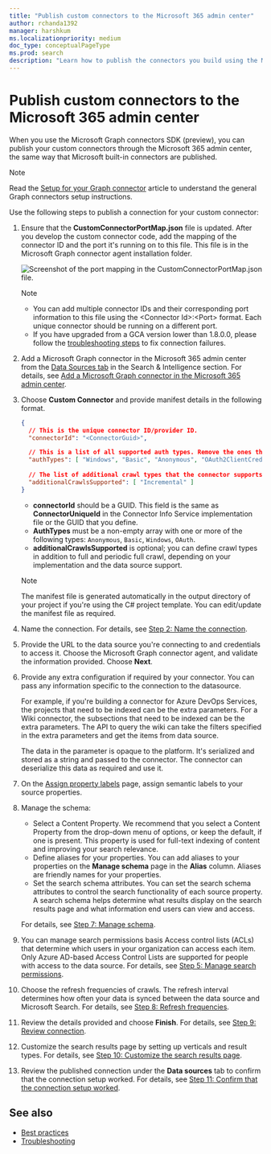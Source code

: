 ```yaml
---
title: "Publish custom connectors to the Microsoft 365 admin center"
author: rchanda1392
manager: harshkum
ms.localizationpriority: medium
doc_type: conceptualPageType
ms.prod: search
description: "Learn how to publish the connectors you build using the Microsoft Graph connectors SDK (preview) to the Microsoft 365 admin center."
---
```


# Publish custom connectors to the Microsoft 365 admin center

When you use the Microsoft Graph connectors SDK (preview), you can publish your custom connectors through the Microsoft 365 admin center, the same way that Microsoft built-in connectors are published.

>[!Note]
> Read the [Setup for your Graph connector](/microsoftsearch/configure-connector) article to understand the general Graph connectors setup instructions.

Use the following steps to publish a connection for your custom connector:

1. Ensure that the **CustomConnectorPortMap.json** file is updated. After you develop the custom connector code, add the mapping of the connector ID and the port it's running on to this file. This file is in the Microsoft Graph connector agent installation folder.

      ![Screenshot of the port mapping in the CustomConnectorPortMap.json file.](images/connectors-sdk/port.png)

      >[!Note]
      > - You can add multiple connector IDs and their corresponding port information to this file using the \<Connector Id>:\<Port> format. Each unique connector should be running on a different port.
      > - If you have upgraded from a GCA version lower than 1.8.0.0, please follow the [troubleshooting steps](/graph/custom-connector-sdk-troubleshooting#connection-failure-after-gca-upgrade) to fix connection failures.

2. Add a Microsoft Graph connector in the Microsoft 365 admin center from the [Data Sources tab](https://admin.microsoft.com/Adminportal/Home#/MicrosoftSearch/Connectors) in the Search & Intelligence section. For details, see [Add a Microsoft Graph connector in the Microsoft 365 admin center](/microsoftsearch/configure-connector#step-1-add-a-microsoft-graph-connector-in-the-microsoft-365-admin-center).

3. Choose **Custom Connector** and provide manifest details in the following format.

    ```json
    {
      // This is the unique connector ID/provider ID.
      "connectorId": "<ConnectorGuid>",
    
      // This is a list of all supported auth types. Remove the ones that the connector does not support.
      "authTypes": [ "Windows", "Basic", "Anonymous", "OAuth2ClientCredentials" ],
      
      // The list of additional crawl types that the connector supports in addition to full and periodic full crawl. This is an optional field.
      "additionalCrawlsSupported": [ "Incremental" ]
    }

    ```

    - **connectorId** should be a GUID. This field is the same as **ConnectorUniqueId** in the Connector Info Service implementation file or the GUID that you define.
    - **AuthTypes** must be a non-empty array with one or more of the following types: `Anonymous`, `Basic`, `Windows`, `OAuth`.
    - **additionalCrawlsSupported** is optional; you can define crawl types in addition to full and periodic full crawl, depending on your implementation and the data source support.

    >[!Note]
    > The manifest file is generated automatically in the output directory of your project if you're using the C# project template. You can edit/update the manifest file as required.

4. Name the connection. For details, see [Step 2: Name the connection](/microsoftsearch/configure-connector#step-2-name-the-connection).

5. Provide the URL to the data source you're connecting to and credentials to access it. Choose the Microsoft Graph connector agent, and validate the information provided. Choose **Next**.

6. Provide any extra configuration if required by your connector. You can pass any information specific to the connection to the datasource.

    For example, if you're building a connector for Azure DevOps Services, the projects that need to be indexed can be the extra parameters. For a Wiki connector, the subsections that need to be indexed can be the extra parameters. The API to query the wiki can take the filters specified in the extra parameters and get the items from data source.

    The data in the parameter is opaque to the platform. It's serialized and stored as a string and passed to the connector. The connector can deserialize this data as required and use it.

7. On the [Assign property labels](/microsoftsearch/configure-connector#step-6-assign-property-labels) page, assign semantic labels to your source properties.

8. Manage the schema:
  
    - Select a Content Property. We recommend that you select a Content Property from the drop-down menu of options, or keep the default, if one is present. This property is used for full-text indexing of content and improving your search relevance.
    - Define aliases for your properties. You can add aliases to your properties on the **Manage schema** page in the **Alias** column. Aliases are friendly names for your properties.
    - Set the search schema attributes. You can set the search schema attributes to control the search functionality of each source property. A search schema helps determine what results display on the search results page and what information end users can view and access.

    For details, see [Step 7: Manage schema](/microsoftsearch/configure-connector#step-7-manage-schema).

9. You can manage search permissions basis Access control lists (ACLs) that determine which users in your organization can access each item. Only Azure AD-based Access Control Lists are supported for people with access to the data source. For details, see [Step 5: Manage search permissions](/microsoftsearch/configure-connector#step-5-manage-search-permissions).

10. Choose the refresh frequencies of crawls. The refresh interval determines how often your data is synced between the data source and Microsoft Search. For details, see [Step 8: Refresh frequencies](/microsoftsearch/configure-connector#step-8-refresh-settings).

11. Review the details provided and choose **Finish**. For details, see [Step 9: Review connection](/microsoftsearch/configure-connector#step-9-review-connection).

12. Customize the search results page by setting up verticals and result types. For details, see [Step 10: Customize the search results page](/microsoftsearch/configure-connector#step-10-customize-the-search-results-page).

13. Review the published connection under the **Data sources** tab to confirm that the connection setup worked. For details, see [Step 11: Confirm that the connection setup worked](/microsoftsearch/configure-connector#step-11-confirm-if-the-connection-setup-worked).

## See also

- [Best practices](/graph/custom-connector-sdk-best-practices)
- [Troubleshooting](/graph/custom-connector-sdk-troubleshooting)
